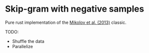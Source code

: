 # Skip-gram with negative samples

Pure rust implementation of the [Mikolov et al. (2013)](https://arxiv.org/abs/1301.3781) classic.

TODO:

- Shuffle the data
- Parallelize
